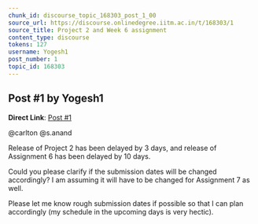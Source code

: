 ```yaml
---
chunk_id: discourse_topic_168303_post_1_00
source_url: https://discourse.onlinedegree.iitm.ac.in/t/168303/1
source_title: Project 2 and Week 6 assignment
content_type: discourse
tokens: 127
username: Yogesh1
post_number: 1
topic_id: 168303
---
```


## Post #1 by Yogesh1

**Direct Link**: [Post #1](https://discourse.onlinedegree.iitm.ac.in/t/168303/1)

@carlton @s.anand

Release of Project 2 has been delayed by 3 days, and release of Assignment 6 has been delayed by 10 days.

Could you please clarify if the submission dates will be changed accordingly? I am assuming it will have to be changed for Assignment 7 as well.

Please let me know rough submission dates if possible so that I can plan accordingly (my schedule in the upcoming days is very hectic).
